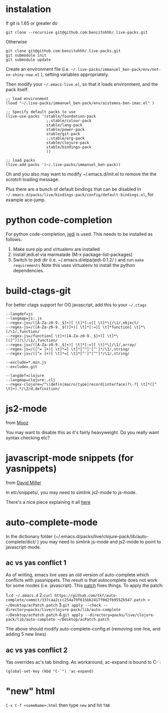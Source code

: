 # instalation

If git is 1.65 or greater do

    git clone --recursive git@github.com:benzitohhh/.live-packs.git 

Otherwise

    git clone git@github.com:benzitohhh/.live-packs.git
    git submodule init
    git submodule update

Create an environment file (i.e. `~/.live-packs/immanuel_ben-pack/env/not-so-shiny-now.el` ),
setting variables appropriately.

Then modify your `~/.emacs-live.el`, so that it loads environment, and the pack itself:
```
;; load environment
(load "~/.live-packs/immanuel_ben-pack/env/aistemos-ben-imac.el" )

;; Specify default packs to use
(live-use-packs '(stable/foundation-pack
                  ;;stable/colour-pack
                  stable/lang-pack
                  stable/power-pack
                  stable/git-pack
                  ;;stable/org-pack
                  stable/clojure-pack
                  stable/bindings-pack
                  ))

;; load packs
(live-add-packs '(~/.live-packs/immanuel_ben-pack))
```

Oh and you also may want to modify ~/.emacs.d/init.el to remove the the *scratch* loading message.

Plus there are a bunch of default bindings that can be disabled in
`~/.emacs.d/packs/live/bindings-pack/config/default-bindings.el`, for example ace-jump.

# python code-completion

For python code-completion, [jedi](https://github.com/tkf/emacs-jedi) is used.
This needs to be installed as follows:

1. Make sure pip and virtualenv are installed
2. install jedi.el via marmalade (M-x package-list-packages)
3. Switch to jedi dir (i.e. ~/.emacs.d/elpa/jedi-0.1.2/ ) and run `make requirements`
Note this uses virtualenv to install the python dependencies.

# build-ctags-git

For better ctags support for OO javascript, add this to your `~/.ctags`

    --langdef=js
    --langmap=js:.js
    --regex-js=/([A-Za-z0-9._$]+)[ \t]*[:=][ \t]*\{/\1/,object/
    --regex-js=/([A-Za-z0-9._$()]+)[ \t]*[:=][ \t]*function[ \t]*\(/\1/,function/
    --regex-js=/function[ \t]+([A-Za-z0-9._$]+)[ \t]*\(([^)])\)/\1/,function/
    --regex-js=/([A-Za-z0-9._$]+)[ \t]*[:=][ \t]*\[/\1/,array/
    --regex-js=/([^= ]+)[ \t]*=[ \t]*[^"]'[^']*/\1/,string/
    --regex-js=/([^= ]+)[ \t]*=[ \t]*[^']"[^"]*/\1/,string/
    
    --exclude=*.min.js
    --exclude=.git
    
    --langdef=clojure
    --langmap=clojure:.clj
    --regex-clojure=/^\(def(n|macro|type|record|interface)?\-?[ \t]*([^ \t]+).*/\2/d,definition/


# js2-mode

from [Mooz](https://github.com/mooz/js2-mode/tree/emacs24)

You may want to disable this as it's fairly heavyweight. Do you really want syntax checking etc?

# javascript-mode snippets (for yasnippets)

from [David Miller](https://github.com/davidmiller/yasnips/tree/development/javascript-mode)

In etc/snippets/, you may need to simlink js2-mode to js-mode.

There's a nice piece explaining it all [here](http://blog.deadpansincerity.com/2011/05/setting-up-emacs-as-a-javascript-editing-environment-for-fun-and-profit/)

# auto-complete-mode

In the dictionary folder (~/.emacs.d/packs/live/clojure-pack/lib/auto-complete/dict/ ) you
may need to simlink js-mode and js2-mode to point to javascript-mode.

## ac vs yas conflict 1

As of writing, emacs live uses an old version of auto-complete which conflicts with yassnippets.
The result is that autocomplete does not work for some modes (i.e. javascript).
This [patch](https://github.com/tkf/auto-complete/commit/337caa2ccc254a79f615bb2417f0d2fb9552b547.patch) fixes things.
To apply the patch:

1.`cd ~/.emacs.d`
2.`curl https://github.com/tkf/auto-complete/commit/337caa2ccc254a79f615bb2417f0d2fb9552b547.patch > ~/Desktop/acPatch.patch`
3.`git apply --check --directory=packs/live/clojure-pack/lib/auto-complete ~/Desktop/acPatch.patch`
4.`git apply --directory=packs/live/clojure-pack/lib/auto-complete ~/Desktop/acPatch.patch`

The above should modify auto-complete-config.el (removing one line, and adding 5 new lines)

## ac vs yas conflict 2

Yas overrides ac's tab binding. As workaround, ac-expand is bound to C-`:

    (global-set-key (kbd "C-`") 'ac-expand)

# "new" html

`C-x C-f <someName>.html` then type `new` and hit `TAB`

